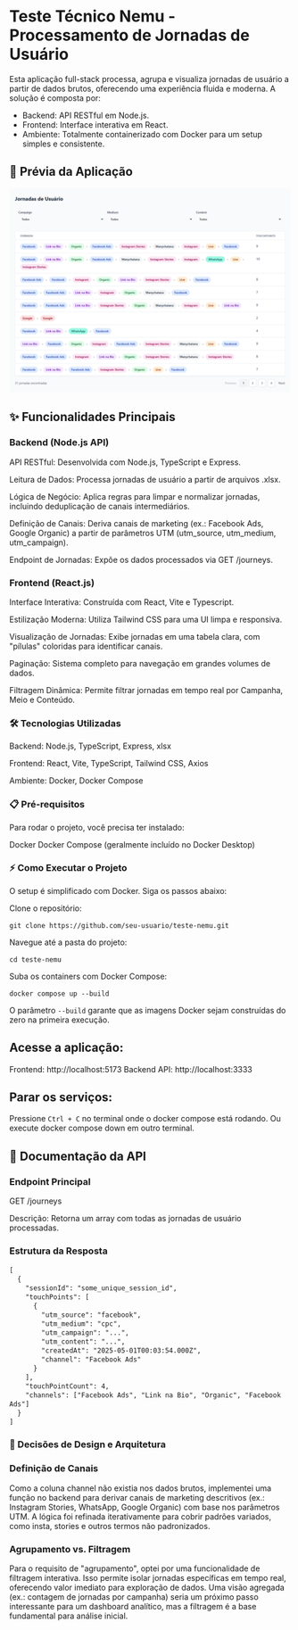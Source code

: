 # Teste Técnico Nemu - Processamento de Jornadas de Usuário

Esta aplicação full-stack processa, agrupa e visualiza jornadas de usuário a partir de dados brutos, oferecendo uma experiência fluida e moderna.
A solução é composta por:

- Backend: API RESTful em Node.js.
- Frontend: Interface interativa em React.
- Ambiente: Totalmente containerizado com Docker para um setup simples e consistente.

## 🚀 Prévia da Aplicação

![alt text](image.png)

## ✨ Funcionalidades Principais

### Backend (Node.js API)

API RESTful: Desenvolvida com Node.js, TypeScript e Express.

Leitura de Dados: Processa jornadas de usuário a partir de arquivos .xlsx.

Lógica de Negócio: Aplica regras para limpar e normalizar jornadas, incluindo deduplicação de canais intermediários.

Definição de Canais: Deriva canais de marketing (ex.: Facebook Ads, Google Organic) a partir de parâmetros UTM (utm_source, utm_medium, utm_campaign).

Endpoint de Jornadas: Expõe os dados processados via GET /journeys.

### Frontend (React.js)

Interface Interativa: Construída com React, Vite e Typescript.

Estilização Moderna: Utiliza Tailwind CSS para uma UI limpa e responsiva.

Visualização de Jornadas: Exibe jornadas em uma tabela clara, com "pílulas" coloridas para identificar canais.

Paginação: Sistema completo para navegação em grandes volumes de dados.

Filtragem Dinâmica: Permite filtrar jornadas em tempo real por Campanha, Meio e Conteúdo.

### 🛠️ Tecnologias Utilizadas

Backend: Node.js, TypeScript, Express, xlsx

Frontend: React, Vite, TypeScript, Tailwind CSS, Axios

Ambiente: Docker, Docker Compose

### 📋 Pré-requisitos

Para rodar o projeto, você precisa ter instalado:

Docker
Docker Compose (geralmente incluído no Docker Desktop)

### ⚡ Como Executar o Projeto

O setup é simplificado com Docker. Siga os passos abaixo:

Clone o repositório:

```
git clone https://github.com/seu-usuario/teste-nemu.git
```

Navegue até a pasta do projeto:

```
cd teste-nemu
```

Suba os containers com Docker Compose:

```
docker compose up --build
```

O parâmetro `--build` garante que as imagens Docker sejam construídas do zero na primeira execução.

## Acesse a aplicação:

Frontend: http://localhost:5173
Backend API: http://localhost:3333

## Parar os serviços:

Pressione `Ctrl + C` no terminal onde o docker compose está rodando.
Ou execute docker compose down em outro terminal.

## 🔗 Documentação da API

### Endpoint Principal

GET /journeys

Descrição: Retorna um array com todas as jornadas de usuário processadas.

### Estrutura da Resposta

```
[
  {
    "sessionId": "some_unique_session_id",
    "touchPoints": [
      {
        "utm_source": "facebook",
        "utm_medium": "cpc",
        "utm_campaign": "...",
        "utm_content": "...",
        "createdAt": "2025-05-01T00:03:54.000Z",
        "channel": "Facebook Ads"
      }
    ],
    "touchPointCount": 4,
    "channels": ["Facebook Ads", "Link na Bio", "Organic", "Facebook Ads"]
  }
]
```

### 🧠 Decisões de Design e Arquitetura

### Definição de Canais

Como a coluna channel não existia nos dados brutos, implementei uma função no backend para derivar canais de marketing descritivos (ex.: Instagram Stories, WhatsApp, Google Organic) com base nos parâmetros UTM.
A lógica foi refinada iterativamente para cobrir padrões variados, como insta, stories e outros termos não padronizados.

### Agrupamento vs. Filtragem

Para o requisito de "agrupamento", optei por uma funcionalidade de filtragem interativa. Isso permite isolar jornadas específicas em tempo real, oferecendo valor imediato para exploração de dados.
Uma visão agregada (ex.: contagem de jornadas por campanha) seria um próximo passo interessante para um dashboard analítico, mas a filtragem é a base fundamental para análise inicial.
